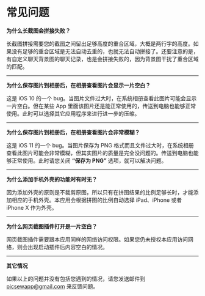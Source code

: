 # 常见问题

**为什么长截图会拼接失败？**

长截图拼接需要您的截图之间留出足够高度的重合区域，大概是两行字的高度。如果没有足够的重合区域是无法自动去重的，也就无法自动拼接了。还要注意的是，有自定义聊天背景图的聊天记录，也是会拼接失败的，因为背景图干扰了重合区域的匹配。

---

**为什么保存图片到相册后，在相册查看图片会显示一片空白？**

这是 iOS 10 的一个 bug。当图片文件过大时，在系统相册查看此图片可能会显示一片空白。但在某些 App 里面该图片还是能正常使用的，传送到电脑也能够正常使用。此时可以选择其它应用程序来进行进一步的压缩。

---

**为什么保存图片到相册后，在相册查看图片会非常模糊？**

这是 iOS 11 的一个 bug。当图片保存为 PNG 格式而且文件过大时，在系统相册查看此图片可能会非常模糊，但其实图片的质量是完全没问题的。传送到电脑也能够正常使用。此时请您关闭 **“保存为 PNG”** 选项，就可以解决问题。

---

**为什么添加手机外壳的功能时有时无？**

因为添加外壳的原则是不裁剪原图，所以只有在拼图结果的比例足够长时，才能添加相应的手机外壳。本应用会根据拼图的比例自动选择 iPad、iPhone 或者 iPhone  X 作为外壳。

---

**为什么网页截图插件打开是一片空白？**

网页截图插件需要跟本应用同样的网络访问权限。如果您仍未授权本应用访问网络，则会出现启动插件后内容空白的情况。

---

**其它情况**

如果以上的问题并没有包括您遇到的情况，请您发送邮件到 [picsewapp@gmail.com](mailto:picsewapp@gmail.com) 来反馈问题。
